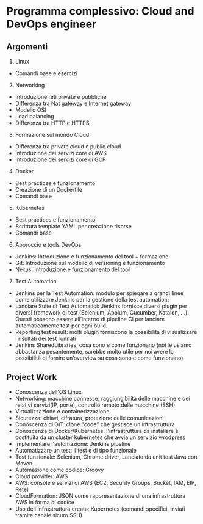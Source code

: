 # Programma complessivo: Cloud and DevOps engineer

## Argomenti

1. Linux
- Comandi base e esercizi
2. Networking
- Introduzione reti private e pubbliche
- Differenza tra Nat gateway e Internet gateway
- Modello OSI
- Load balancing
- Differenza tra HTTP e HTTPS
3. Formazione sul mondo Cloud
- Differenza tra private cloud e public cloud
- Introduzione dei servizi core di AWS
- Introduzione dei servizi core di GCP
4. Docker
- Best practices e funzionamento
- Creazione di un Dockerfile
- Comandi base
5. Kubernetes
- Best practices e funzionamento
- Scrittura template YAML per creazione risorse
- Comandi base
6. Approccio e tools DevOps
- Jenkins: Introduzione e funzionamento del tool + formazione
- Git: Introduzione sul modello di versioning e funzionamento
- Nexus: Introduzione e funzionamento del tool
7. Test Automation
- Jenkins per la Test Automation: modulo per spiegare a grandi linee come utilizzare Jenkins per la gestione della test automation:
- Lanciare Suite di Test Automatici: Jenkins fornisce diversi plugin per diversi framework di test (Selenium, Appium, Cucumber, Katalon, …). Questi possono essere all’interno di pipeline CI per lanciare automaticamente test per ogni build.
- Reporting test result: molti plugin forniscono la possibilità di visualizzare i risultati dei test runnati
- Jenkins SharedLibraries, cosa sono e come funzionano (noi le usiamo abbastanza pesantemente, sarebbe molto utile per noi avere la possibilità di fornire un’overview su cosa sono e come funzionano)

## Project Work

- Conoscenza dell'OS Linux
- Networking: macchine connesse, raggiungibilità delle macchine e dei relativi servizi(IP, porte), controllo remoto delle macchine (SSH)
- Virtualizzazione e containerizzazione
- Sicurezza: chiavi, cifratura, protezione delle comunicazioni
- Conoscenza di GIT: clone "code" che gestisce un'infrastruttura
- Conoscenza di Docker/Kubernetes: l'infrastruttura da installare è costituita da un cluster kubernetes che avvia un servizio wrodpress
- Implementare l'automazione: Jenkins pipeline
- Automatizzare un test: il test è di tipo funzionale
- Test funzionale: Selenium, Chrome driver, Lanciato da unit test Java con Maven
- Automazione come codice: Groovy
- Cloud provider: AWS
- AWS: console e servizi di AWS (EC2, Security Groups, Bucket, IAM, EIP, Rete)
- CloudFormation: JSON come rappresentazione di una infrastruttura AWS in forma di codice
- Uso dell'infrastruttura creata: Kubernetes (comandi specifici, inviati tramite canale sicuro SSH)

